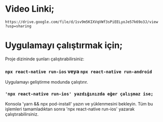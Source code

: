 # Video Linki; 
`https://drive.google.com/file/d/1sv9m5KIXVqVWf3sPiEELyoJe57k69o3J/view?usp=sharing`

# Uygulamayı çalıştırmak için;

Proje dizininde şunları çalıştırabilirsiniz:

### `npx react-native run-ios` veya `npx react-native run-android` 

Uygulamayı geliştirme modunda çalıştırır.

### `'npx react-native run-ios' yazdığınızda eğer çalışmaz ise;`

Konsola 'yarn && npx pod-install' yazın ve yüklenmesini bekleyin.
Tüm bu işlemleri tamamladıktan sonra 'npx react-native run-ios' yazarak çalıştırabilirsiniz.
